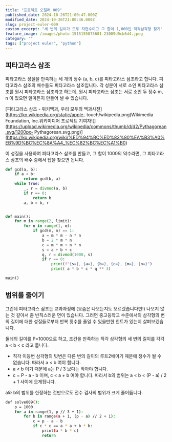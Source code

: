 ```yaml
---
title: "프로젝트 오일러 009"
published_date: 2024-10-26T21:00:47.000Z
modified_date: 2024-10-26T21:00:46.000Z
slug: project-euler-009
custom_excerpt: "세 변의 길이가 모두 자연수이고 그 합이 1,000인 직각삼각형 찾기"
feature_image: /images/photo-1515155075601-23009d0cb6d4.jpeg
category: ""
tags: ["project euler", "python"]
---
```



## 피타고라스 삼조

피타고라스 성질을 만족하는 세 개의 정수 (a, b, c)를 피타고라스 삼조라고 합니다. 피타고라스 삼조의 배수들도 피타고라스 삼조입니다.
각 성분이 서로 소인 피타고라스 삼조를 원시 피타고라스 삼조라고 하는데, 원시 피타고라스 삼조는 서로 소인 두 정수 m, n 이 있으면
얼마든지 만들어 낼 수 있습니다.

[피타고라스 삼조 - 위키백과, 우리 모두의 백과사전](https://ko.wikipedia.org/static/apple-
touch/wikipedia.png)Wikimedia Foundation, Inc.위키미디어 프로젝트
기여자![](https://upload.wikimedia.org/wikipedia/commons/thumb/d/d2/Pythagorean.svg/1200px-
Pythagorean.svg.png)](https://ko.wikipedia.org/wiki/%ED%94%BC%ED%83%80%EA%B3%A0%EB%9D%BC%EC%8A%A4_%EC%82%BC%EC%A1%B0)

이 성질을 사용하여 피타고라스 삼조를 만들고, 그 합이 1000의 약수라면, 그 피타고라스 삼조의 배수 중에서 답을 찾으면 됩니다.

```python
def gcd(a, b):
    if a < b:
        return gcd(b, a)
    while True:
        _, r = divmod(a, b)
        if r == 0:
            return b
        a, b = b, r


def main():
    for m in range(2, limit):
        for n in range(1, m):
            if gcd(m, n) == 1:
                a = m * m - n * n
                b = 2 * m * n
                c = m * m + n * n
                s = a + b + c
                q, r = divmod(1000, s)
                if r == 0:
                    print(f"{s=}, {a=}, {b=}, {c=}, {m=}, {n=}")
                    print( a * b * c * q ** 3)

main()
```
## 범위를 줄이기

그런데 피타고라스 삼조는 교과과정에 (요즘은 나오는지도 모르겠습니다만!) 나오지 않는 것 같아서 좀 반칙스러운 면이 있습니다. 그러면
중고등학교 수준에서의 삼각형의 변의 길이에 대한 성질들로부터 반복 횟수를 줄일 수 있을만한 힌트가 있는지 살펴보겠습니다.

둘레의 길이를 P=1000으로 하고, 조건을 만족하는 직각 삼각형의 세 변의 길이를 각각 a < b < c 라고 둡니다.

  * 직각 이등변 삼각형의 빗변은 다른 변의 길이의 루트2배이기 때문에 정수가 될 수 없습니다. 따라서 a < b 여야 합니다. 
  * a < b 이기 때문에 a는 P / 3 보다는 작아야 합니다. 
  * c = P - a - b 이며, c < a + b 여야 합니다. 따라서 b의 범위는 a < b < (P - a) / 2 + 1 사이에 오게됩니다. 

a와 b의 범위를 한정하는 것만으로도 전수 검사의 범위가 크게 줄어듭니다.

```bash
def solve009():
    p = 1000
    for a in range(1, p // 3 + 1):
        for b in range(a + 1, (p - a) // 2 + 1):
            c = p - a - b
            if c * c == a * a + b * b:
                print(a * b * c)
                return
```
